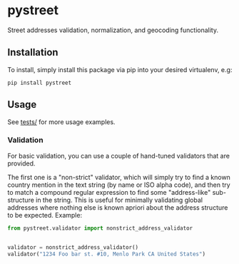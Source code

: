 # pystreet

Street addresses validation, normalization, and geocoding functionality.


## Installation

To install, simply install this package via pip into your desired virtualenv, e.g:

    pip install pystreet


## Usage

See [tests/](./pystreet/tests/) for more usage examples.

### Validation

For basic validation, you can use a couple of hand-tuned validators that are provided.

The first one is a "non-strict" validator, which will simply try to find a known country mention in the text string (by name or ISO alpha code), and then try to match a compound regular expression to find some "address-like" sub-structure in the string. This is useful for minimally validating global addresses where nothing else is known apriori about the address structure to be expected. Example:

```python
from pystreet.validator import nonstrict_address_validator


validator = nonstrict_address_validator()
validator("1234 Foo bar st. #10, Menlo Park CA United States")
```
